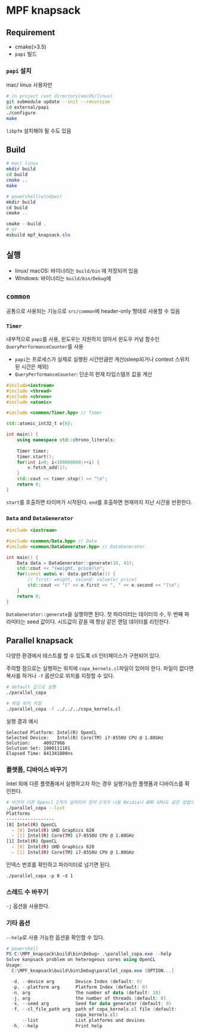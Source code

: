 # MPF knapsack

## Requirement

* cmake(>3.5)
* `papi` 빌드

### `papi` 설치

mac/ linux 사용자만

```bash
# in project root directory(macOS/linux)
git submodule update --init --recursive
cd external/papi
./configure
make
```

`libpfm` 설치해야 될 수도 있음

## Build

```bash
# mac/ linux
mkdir build
cd build
cmake ..
make
```

```powershell
# powershell(windows)
mkdir build
cd build
cmake ..

cmake --build .
# or
msbuild mpf_knapsack.sln
```

## 실행

* linux/ macOS: 바이너리는 `build/bin` 에 저장되어 있음
* Windows: 바이너리는 `build/bin/Debug`에

## `common` 

공통으로 사용되는 기능으로 `src/common`에 header-only 형태로 사용할 수 있음

### `Timer`

내부적으로 `papi`를 사용, 윈도우는 지원하지 않아서 윈도우 커널 함수인 `QueryPerformanceCounter`를 사용

* `papi`는 프로세스가 실제로 실행된 시간만큼만 게산(sleep되거나 context 스위치 된 시간은 제외)
* `QueryPerformanceCounter`: 단순히 현재 타임스탬프 값을 계산

```cpp
#include<iostream>
#include <thread>
#include <chrono>
#include <atomic>

#include <common/Timer.hpp> // Timer

std::atomic_int32_t v{0};

int main() {
    using namespace std::chrono_literals;
    
    Timer timer;
    timer.start();
    for(int i=0; i<100000000;++i) {
        v.fetch_add(1);
    }
    std::cout << timer.stop() << "\n";
    return 0;
}
```

`start`를 호출하면 타이머가 시작된다. `end`를 호출하면 현재까지 지난 시간을 반환한다.

### `Data` and `DataGenerator`

```cpp
#include <iostream>

#include <common/Data.hpp> // Data
#include <common/DataGenerator.hpp> // DataGenerator

int main() {
    Data data = DataGenerator::generate(10, 43);
    std::cout << "(weight, price)\n";
    for(const auto& e: data.getTable()) {
        // first: weight, second: value(or price)
        std::cout << "(" << e.first << ", " << e.second << ")\n";
    }
    return 0;
}
```

`DataGenerator::generate`을 실행하면 된다. 첫 파라미터는 데이터의 수, 두 번째 파라미터는 seed 값이다. 시드값이 같을 때 항상 같은 랜덤 데이터를 리턴한다.

## Parallel knapsack

다양한 환경에서 테스트를 할 수 있도록 cli 인터페이스가 구현되어 있다.

주의할 점으로는 실행하는 위치에 `copa_kernels.cl`파일이 있어야 한다. 파일이 없다면 복사를 하거나 `-f` 옵션으로 위치를 지정할 수 있다.

```bash
# default 값으로 실행
./parallel_copa

# 파일 위치 지정
./parallel_copa -f ../../../copa_kernels.cl
```

실행 결과 예시

```
Selected Platform: Intel(R) OpenCL
Selected Device:   Intel(R) Core(TM) i7-8550U CPU @ 1.80GHz
Solution:     40927966
Solution Set: 1000111101
Elapsed Time: 841341800ns
```

### 플랫폼, 디바이스 바꾸기

Intel 외에 다른 플랫폼에서 실행하고자 하는 경우 실행가능한 플랫폼과 디바이스를 확인한다.

```bash
# 버전이 다른 Opencl 2개가 설치되어 있어 2개가 나옴 NVidia나 AMD GPU도 같은 방법으로 가능(테스트 필요)
./parallel_copa --list
Platforms
------------------
[0] Intel(R) OpenCL
  - [0] Intel(R) UHD Graphics 620
  - [1] Intel(R) Core(TM) i7-8550U CPU @ 1.80GHz
[1] Intel(R) OpenCL
  - [0] Intel(R) UHD Graphics 620
  - [1] Intel(R) Core(TM) i7-8550U CPU @ 1.80GHz
```

인덱스 번호를 확인하고 파라미터로 넘기면 된다.

```
./parallel_copa -p 0 -d 1
```

### 스레드 수 바꾸기

`-j` 옵션을 사용한다.

### 기타 옵션

`--help`로 사용 가능한 옵션을 확인할 수 있다.

```powershell
# powershell
PS C:\MPF_knapsack\build\bin\Debug> .\parallel_copa.exe --help
Solve kanpsack problem on heterogeous cores using OpenCL
Usage:
  C:\MPF_knapsack\build\bin\Debug\parallel_copa.exe [OPTION...]

  -d, --device arg        Device Index (default: 0)
  -p, --platform arg      Platform Index (default: 0)
  -n, arg                 The number of data (default: 10)
  -j, arg                 the number of threads (default: 8)
  -s, --seed arg          Seed for data generator (default: 0)
  -f, --cl_file_path arg  path of copa_kernels.cl file (default:
                          copa_kernels.cl)
      --list              List platforms and devices
  -h, --help              Print help
```

